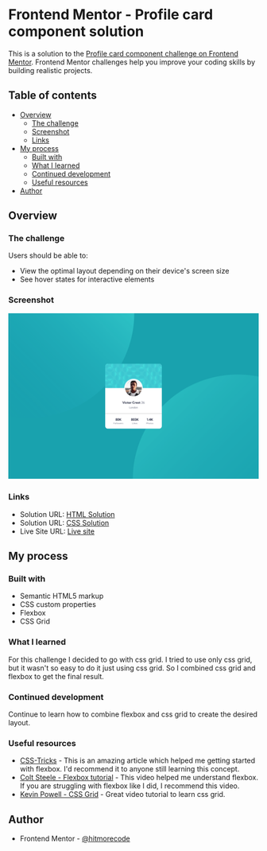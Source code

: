 # Frontend Mentor - Profile card component solution

This is a solution to the [Profile card component challenge on Frontend Mentor](https://www.frontendmentor.io/challenges/profile-card-component-cfArpWshJ). Frontend Mentor challenges help you improve your coding skills by building realistic projects. 

## Table of contents

- [Overview](#overview)
  - [The challenge](#the-challenge)
  - [Screenshot](#screenshot)
  - [Links](#links)
- [My process](#my-process)
  - [Built with](#built-with)
  - [What I learned](#what-i-learned)
  - [Continued development](#continued-development)
  - [Useful resources](#useful-resources)
- [Author](#author)


## Overview

### The challenge

Users should be able to:

- View the optimal layout depending on their device's screen size
- See hover states for interactive elements

### Screenshot

![](./screenshot/screenshot_01.jpg)


### Links

- Solution URL: [HTML Solution](https://github.com/hitmorecode/four_card_feature/blob/main/index.html)
- Solution URL: [CSS Solution](https://github.com/hitmorecode/four_card_feature/blob/main/css/style.css)
- Live Site URL: [Live site](https://hitmorecode.github.io/four_card_feature/)

## My process

### Built with

- Semantic HTML5 markup
- CSS custom properties
- Flexbox
- CSS Grid

### What I learned

For this challenge I decided to go with css grid. I tried to use only css grid, but it wasn't so easy to do it just using css grid. So I combined css grid and flexbox to get the final result.

### Continued development

Continue to learn how to combine flexbox and css grid to create the desired layout.

### Useful resources

- [CSS-Tricks](https://css-tricks.com/snippets/css/a-guide-to-flexbox/) - This is an amazing article which helped me getting started with flexbox. I'd recommend it to anyone still learning this concept.
- [Colt Steele - Flexbox tutorial](https://www.youtube.com/watch?v=qZv-rNx0jEA) - This video helped me understand flexbox. If you are struggling with flexbox like I did, I recommend this video.
- [Kevin Powell - CSS Grid](https://www.youtube.com/watch?v=8QSqwbSztnA) - Great video tutorial to learn css grid.

## Author

- Frontend Mentor - [@hitmorecode](https://www.frontendmentor.io/profile/hitmorecode)
